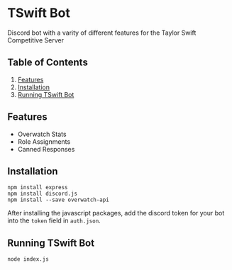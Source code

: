 # TSwift Bot

Discord bot with a varity of different features for the Taylor Swift Competitive Server

## Table of Contents

1. [Features](#features)
1. [Installation](#installation)
1. [Running TSwift Bot](#running-tswift-bot)

## Features

- Overwatch Stats
- Role Assignments
- Canned Responses

## Installation

```
npm install express
npm install discord.js
npm install --save overwatch-api
```

After installing the javascript packages, add the discord token for your bot into the `token` field in `auth.json`.

## Running TSwift Bot

```
node index.js
```
